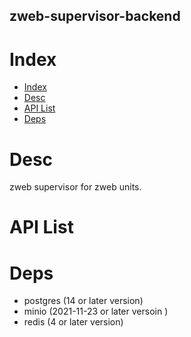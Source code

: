 zweb-supervisor-backend
------------------------


# Index

- [Index](#index)
- [Desc](#desc)
- [API List](#api-list)
- [Deps](#deps)

# Desc

zweb supervisor for zweb units.




#  API List

# Deps

- postgres (14 or later version)
- minio (2021-11-23 or later versoin )
- redis (4 or later version)
